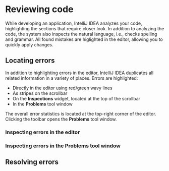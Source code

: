 # Reviewing code

While developing an application, IntelliJ IDEA analyzes your code, highlighting the sections that require closer look. In addition to analyzing the code, the system also inspects the natural language, i.e., checks spelling and grammar. All found mistakes are higlighted in the editor, allowing you to quickly apply changes.

## Locating errors

In addition to highlighting errors in the editor, IntelliJ IDEA duplicates all related information in a variety of places. Errors are highlighted:

- Directly in the editor using red/green wavy lines
- As stripes on the scrollbar
- On the **Inspections** widget, located at the top of the scrollbar
- In the **Problems** tool window

The overall error statistics is located at the top-right corner of the editor. Clicking the toolbar opens the **Problems** tool window.

### Inspecting errors in the editor



### Inspecting errors in the Problems tool window



## Resolving errors


